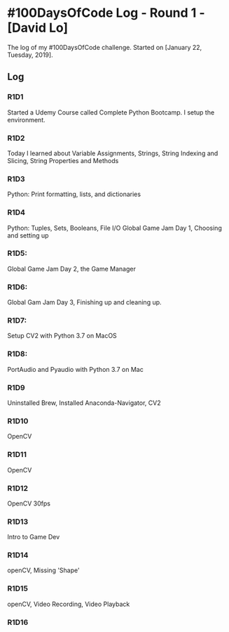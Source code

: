 # #100DaysOfCode Log - Round 1 - [David Lo]

The log of my #100DaysOfCode challenge. Started on [January 22, Tuesday, 2019].

## Log

### R1D1 
Started a Udemy Course called Complete Python Bootcamp. I setup the environment.

### R1D2
Today I learned about Variable Assignments, Strings, String Indexing and Slicing, String Properties and Methods

### R1D3
Python: Print formatting, lists, and dictionaries

### R1D4
Python: Tuples, Sets, Booleans, File I/O
Global Game Jam Day 1, Choosing and setting up

### R1D5:
Global Game Jam Day 2, the Game Manager

### R1D6:
Global Gam Jam Day 3, Finishing up and cleaning up.

### R1D7:
Setup CV2 with Python 3.7 on MacOS

### R1D8:
PortAudio and Pyaudio with Python 3.7 on Mac

### R1D9
Uninstalled Brew, Installed Anaconda-Navigator, CV2

### R1D10
OpenCV

### R1D11
OpenCV

### R1D12
OpenCV 30fps

### R1D13
Intro to Game Dev

### R1D14
openCV, Missing 'Shape'

### R1D15
openCV, Video Recording, Video Playback

### R1D16
